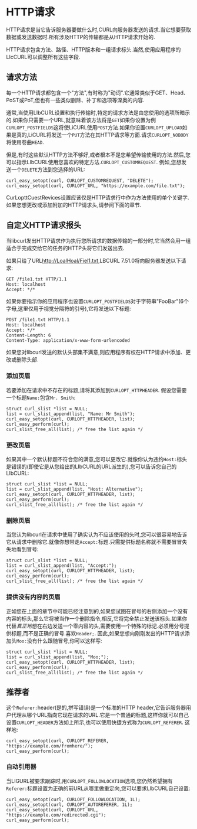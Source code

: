 
# HTTP请求

HTTP请求是当它告诉服务器要做什么时,CURL向服务器发送的请求.当它想要获取数据或发送数据时.所有涉及HTTP的传输都是从HTTP请求开始的.

HTTP请求包含方法、路径、HTTP版本和一组请求标头.当然,使用应用程序的LIcCURL可以调整所有这些字段.

## 请求方法

每一个HTTP请求都包含一个"方法",有时称为"动词".它通常类似于GET、Head、PoST或PoT,但也有一些类似删除、补丁和选项等深奥的内容.

通常,当使用LIbCURL设置和执行传输时,特定的请求方法是由您使用的选项所暗示的.如果你只需要一个URL,就意味着该方法将是`GET`如果你设置为例`CURLOPT_POSTFIELDS`这将使LiCURL使用`POST`方法.如果你设置`CURLOPT_UPLOAD`如果是真的,LiCURL将发送一个`PUT`方法在其HTTP请求等方面.请求`CURLOPT_NOBODY`将使用卷曲`HEAD`.

但是,有时这些默认HTTP方法不够好,或者根本不是您希望传输使用的方法.然后,您可以指示LIbCURL使用您喜欢的特定方法.`CURLOPT_CUSTOMREQUEST`. 例如,您想发送一个`DELETE`方法到您选择的URL:

```
curl_easy_setopt(curl, CURLOPT_CUSTOMREQUEST, "DELETE");
curl_easy_setopt(curl, CURLOPT_URL, "https://example.com/file.txt");
```

CurLopttCuestRevices设置应该仅是HTTP请求行中作为方法使用的单个关键字.如果您想更改或添加附加的HTTP请求头,请参阅下面的章节.

## 自定义HTTP请求报头

当libcurl发出HTTP请求作为执行您所请求的数据传输的一部分时,它当然会用一组适合于完成交给它的任务的HTTP头将它们发送出去.

如果只给了URL[http://LoalHoal/Fiel1.txt](http://localhost/file1.txt"),LBCURL 7.51.0将向服务器发送以下请求:

```
GET /file1.txt HTTP/1.1
Host: localhost
Accept: */*
```

如果你要指示你的应用程序也设置`CURLOPT_POSTFIELDS`对于字符串"FooBar"(6个字母,这里仅用于视觉分隔符的引号),它将发送以下标题:

```
POST /file1.txt HTTP/1.1
Host: localhost
Accept: */*
Content-Length: 6
Content-Type: application/x-www-form-urlencoded
```

如果您对libcurl发送的默认头部集不满意,则应用程序有权在HTTP请求中添加、更改或删除头部.

### 添加页眉

若要添加在请求中不存在的标题,请将其添加到`CURLOPT_HTTPHEADER`. 假设您需要一个标题`Name:`包含`Mr. Smith`:

```
struct curl_slist *list = NULL;
list = curl_slist_append(list, "Name: Mr Smith");
curl_easy_setopt(curl, CURLOPT_HTTPHEADER, list);
curl_easy_perform(curl);
curl_slist_free_all(list); /* free the list again */
```

### 更改页眉

如果其中一个默认标题不符合您的满意,您可以更改它.就像你认为违约`Host:`标头是错误的(即使它是从您给出的LIbCURL的URL派生的),您可以告诉您自己的LIbCURL:

```
struct curl_slist *list = NULL;
list = curl_slist_append(list, "Host: Alternative");
curl_easy_setopt(curl, CURLOPT_HTTPHEADER, list);
curl_easy_perform(curl);
curl_slist_free_all(list); /* free the list again */
```

### 删除页眉

当您认为libcurl在请求中使用了确实认为不应该使用的头时,您可以很容易地告诉它从请求中删除它.就像你想带走`Accept:`标题.只需提供标题名称就不需要冒冒失失地看到冒号:

```
struct curl_slist *list = NULL;
list = curl_slist_append(list, "Accept:");
curl_easy_setopt(curl, CURLOPT_HTTPHEADER, list);
curl_easy_perform(curl);
curl_slist_free_all(list); /* free the list again */
```

### 提供没有内容的页眉

正如您在上面的章节中可能已经注意到的,如果您试图在冒号的右侧添加一个没有内容的标头,那么它将被当作一个删除指令,相反,它将完全禁止发送该标头.如果你代替*真正地*想在右边发送一个零内容的头,需要使用一个特殊的标记.必须用分号提供标题,而不是正确的冒号.喜欢`Header;`. 因此,如果您想向刚刚发出的HTTP请求添加头`Moo:`没有什么跟随冒号,你可以这样写:

```
struct curl_slist *list = NULL;
list = curl_slist_append(list, "Moo;");
curl_easy_setopt(curl, CURLOPT_HTTPHEADER, list);
curl_easy_perform(curl);
curl_slist_free_all(list); /* free the list again */
```

## 推荐者

这个`Referer:`header(是的,拼写错误)是一个标准的HTTP header,它告诉服务器用户代理从哪个URL指向它现在请求的URL.它是一个普通的标题,这样你就可以自己设置`CURLOPT_HEADER`方法如上所示,也可以使用快捷方式称为`CURLOPT_REFERER`. 这样地:

```
curl_easy_setopt(curl, CURLOPT_REFERER, "https://example.com/fromhere/");
curl_easy_perform(curl);
```

### 自动引用器

当LIGURL被要求跟踪时,用`CURLOPT_FOLLOWLOCATION`选项,您仍然希望拥有`Referer:`标题设置为正确的前URL从哪里做重定向,您可以要求LIbCURL自己设置:

```
curl_easy_setopt(curl, CURLOPT_FOLLOWLOCATION, 1L);
curl_easy_setopt(curl, CURLOPT_AUTOREFERER, 1L);
curl_easy_setopt(curl, CURLOPT_URL, "https://example.com/redirected.cgi");
curl_easy_perform(curl);
```
